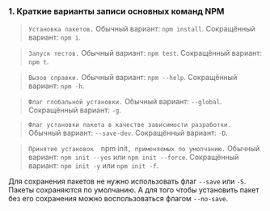 
### 1. Краткие варианты записи основных команд NPM
> `Установка пакетов.` 
> Обычный вариант:  `npm install`. 
> Сокращённый вариант:  `npm i`.

>  `Запуск тестов.` 
>  Обычный вариант:  `npm test`. 
>  Сокращённый вариант:  `npm t`.

> `Вызов справки.` 
> Обычный вариант:  `npm --help`.
> Сокращённый вариант:  `npm -h`.

> `Флаг глобальной установки.` 
> Обычный вариант:  `--global`. 
> Сокращённый вариант:  `-g`.

> `Флаг установки пакета в качестве зависимости разработки.` 
> Обычный вариант:  `--save-dev`. 
> Сокращённый вариант:  `-D`.

> `Принятие установок  `npm init`, применяемых по умолчанию.` Обычный вариант:  `npm init --yes`  или  `npm init --force`. Сокращённый вариант:  `npm init -y`  или  `npm init -f`.

Для сохранения пакетов не нужно использовать флаг `--save` или `-S`. Пакеты сохраняются по умолчанию. А для того чтобы установить пакет без его сохранения можно воспользоваться флагом `--no-save`.